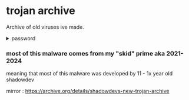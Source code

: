 # trojan archive
Archive of old viruses ive made.

<details>
  <summary>password</summary>

  ```
  infected
  ```
</details>

### most of this malware comes from my "skid" prime aka 2021-2024
meaning that most of this malware was developed by 11 - 1x year old shadowdev

mirror : <a href="https://archive.org/details/shadowdevs-new-trojan-archive">https://archive.org/details/shadowdevs-new-trojan-archive</a>
